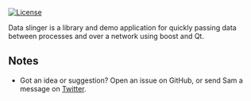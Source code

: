 [![License](https://img.shields.io/badge/License-GPL%20v3-blue.svg?style=flat-square)](https://github.com/Tw1ddle/dataslinger/lib/dataslinger/blob/master/LICENSE)

Data slinger is a library and demo application for quickly passing data between processes and over a network using boost and Qt.

## Notes
 * Got an idea or suggestion? Open an issue on GitHub, or send Sam a message on [Twitter](https://twitter.com/Sam_Twidale).